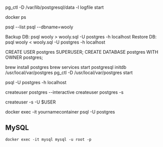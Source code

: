pg_ctl -D /var/lib/postgresql/data -l logfile start

docker ps

psql --list
psql --dbname=wooly

Backup DB:
psql wooly > wooly.sql -U postgres -h localhost
Restore DB:
psql wooly < wooly.sql -U postgres -h localhost

CREATE USER postgres SUPERUSER;
CREATE DATABASE postgres WITH OWNER postgres;

brew install postgres
brew services start postgresql
initdb /usr/local/var/postgres
pg_ctl -D /usr/local/var/postgres start

psql -U postgres -h localhost

createuser postgres --interactive
createuser postgres -s

createuser -s -U \$USER

docker exec -it yournamecontainer psql -U postgres

## MySQL

```
docker exec -it mysql mysql -u root -p
```
